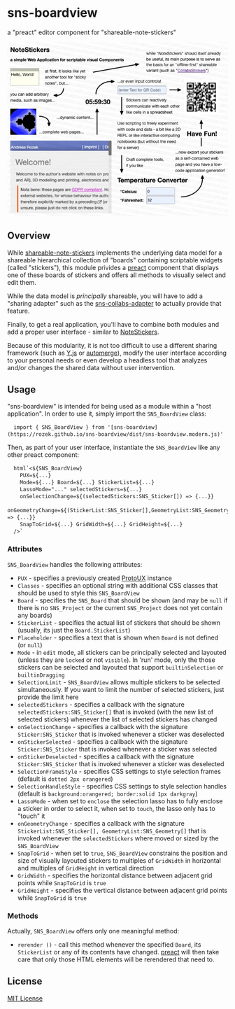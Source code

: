 # sns-boardview #

a "preact" editor component for "shareable-note-stickers"

![NoteStickers Screenshot](https://github.com/rozek/note-stickers/blob/main/screenshots/NoteStickers-Screenshot.png)

## Overview ##

While [shareable-note-stickers](https://github.com/rozek/shareable-note-stickers) implements the underlying data model for a shareable hierarchical collection of "boards" containing scriptable widgets (called "stickers"), this module privides a [preact](https://preactjs.com/) component that displays one of these boards of stickers and offers all methods to visually select and edit them.

While the data model is _principally_ shareable, you will have to add a "sharing adapter" such as the [sns-collabs-adapter](https://github.com/rozek/sns-collabs-adapter) to actually provide that feature.

Finally, to get a real application, you'll have to combine both modules and add a proper user interface - similar to [NoteStickers](https://github.com/rozek/note-stickers).

Because of this modularity, it is not too difficult to use a different sharing framework (such as [Y.js](https://github.com/yjs/yjs) or [automerge](https://github.com/automerge/automerge)), modify the user interface according to your personal needs or even develop a headless tool that analyzes and/or changes the shared data without user intervention.

## Usage ##

"sns-boardview" is intended for being used as a module within a "host application". In order to use it, simply import the `SNS_BoardView` class:

```
  import { SNS_BoardView } from '[sns-boardview](https://rozek.github.io/sns-boardview/dist/sns-boardview.modern.js)'
```

Then, as part of your user interface, instantiate the `SNS_BoardView` like any other preact component:

```
  html`<${SNS_BoardView}
    PUX=${...}
    Mode=${...} Board=${...} StickerList=${...}
    LassoMode="..." selectedStickers=${...}
    onSelectionChange=${(selectedStickers:SNS_Sticker[]) => {...}}
    onGeometryChange=${(StickerList:SNS_Sticker[],GeometryList:SNS_Geometry[]) => {...}}
    SnapToGrid=${...} GridWidth=${...} GridHeight=${...}
  />`
```

### Attributes ###

`SNS_BoardView` handles the following attributes:

* `PUX` - specifies a previously created [ProtoUX](https://github.com/rozek/protoux) instance
* `Classes` - specifies an optional string with additional CSS classes that should be used to style this `SNS_BoardView`
* `Board` - specifies the `SNS_Board` that should be shown (and may be `null` if there is no `SNS_Project` or the current `SNS_Project` does not yet contain any boards)
* `StickerList` - specifies the actual list of stickers that should be shown (usually, its just the `Board.StickerList`)
* `Placeholder` - specifies a text that is shown when `Board` is not defined (or `null`)
* `Mode` - in `edit` mode, all stickers can be principally selected and layouted (unless they are `locked` or not `visible`). In 'run' mode, only the those stickers can be selected and layouted that support `builtinSelection` or `builtinDragging`
* `SelectionLimit` - `SNS_BoardView` allows multiple stickers to be selected simultaneously. If you want to limit the number of selected stickers, just provide the limit here
* `selectedStickers` - specifies a callback with the signature `selectedStickers:SNS_Sticker[]` that is invoked (with the new list of selected stickers) whenever the list of selected stickers has changed
* `onSelectionChange` - specifies a callback with the signature `Sticker:SNS_Sticker` that is invoked whenever a sticker was deselected
* `onStickerSelected` - specifies a callback with the signature `Sticker:SNS_Sticker` that is invoked whenever a sticker was selected
* `onStickerDeselected` - specifies a callback with the signature `Sticker:SNS_Sticker` that is invoked whenever a sticker was deselected
* `SelectionFrameStyle` - specifies CSS settings to style selection frames (default is `dotted 2px orangered`)
* `SelectionHandleStyle` - specifies CSS settings to style selection handles (default is `background:orangered; border:solid 1px darkgray`)
* `LassoMode` - when set to `enclose` the selection lasso has to fully enclose a sticker in order to select it, when set to `touch`, the lasso only has to "touch" it
* `onGeometryChange` - specifies a callback with the signature `StickerList:SNS_Sticker[], GeometryList:SNS_Geometry[]` that is invoked whenever the `selectedStickers` where moved or sized by the `SNS_BoardView`
* `SnapToGrid` - when set to `true`, `SNS_BoardView` constrains the position and size of visually layouted stickers to multiples of `GridWidth` in horizontal and multiples of `GridHeight` in vertical direction
* `GridWidth` - specifies the horizontal distance between adjacent grid points while `SnapToGrid` is `true`
* `GridHeight` - specifies the vertical distance between adjacent grid points while `SnapToGrid` is `true`

### Methods ###

Actually, `SNS_BoardView` offers only one meaningful method:

* `rerender ()` - call this method whenever the specified `Board`, its `StickerList` or any of its contents have changed. [preact](https://preactjs.com/) will then take care that only those HTML elements will be rerendered that need to.

## License ##

[MIT License](LICENSE.md)
